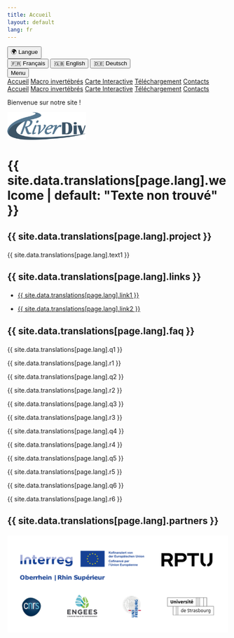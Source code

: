 ```yaml
---
title: Accueil
layout: default
lang: fr
---
```


<link rel="stylesheet" href="{{ '/css/style.css' | relative_url }}">
<link rel="stylesheet" href="https://cdnjs.cloudflare.com/ajax/libs/font-awesome/6.0.0/css/all.min.css">

<!-- Sélecteur de langue -->
<div id="language-selector" class="language-dropdown">
    <button id="language-button" class="language-button">
        🌍 Langue <i class="fa fa-chevron-down"></i>
    </button>
    <div class="language-options">
        <button class="lang-option" data-lang="fr">🇫🇷 Français</button>
        <button class="lang-option" data-lang="en">🇬🇧 English</button>
        <button class="lang-option" data-lang="de">🇩🇪 Deutsch</button>
    </div>
</div>

<script src="{{ '/script.js' | relative_url }}"></script>

<!-- Bouton pour ouvrir/fermer le menu -->
<button id="menu-toggle" class="menu-button">
    <i class="fa fa-bars"></i> Menu
</button>

<!-- Conteneur du menu rétractable -->
<div id="menu" class="tab-container">
    <a href="index" class="tab-button"><i class="fa-solid fa-house"></i> Accueil</a>
    <a href="macroinv" class="tab-button"><i class="fa-solid fa-bug"></i> Macro invertébrés</a>
    <a href="map" class="tab-button"><i class="fa-solid fa-map"></i> Carte Interactive</a>
    <a href="downloads" class="tab-button"><i class="fa-solid fa-floppy-disk"></i> Téléchargement</a>
    <a href="contacts" class="tab-button"><i class="fa-solid fa-address-book"></i> Contacts</a>
</div>

<nav>
    <a href="index.html" class="translatable" data-key="home"><i class="fa-solid fa-house"></i> Accueil</a>
    <a href="macroinv.html" class="translatable" data-key="macroinv"><i class="fa-solid fa-bug"></i> Macro invertébrés</a>
    <a href="map.html" class="translatable" data-key="map"><i class="fa-solid fa-map"></i> Carte Interactive</a>
    <a href="downloads.html" class="translatable" data-key="downloads"><i class="fa-solid fa-floppy-disk"></i> Téléchargement</a>
    <a href="contacts.html" class="translatable" data-key="contacts"><i class="fa-solid fa-address-book"></i> Contacts</a>
</nav>

<p class="translatable" data-key="welcome">Bienvenue sur notre site !</p>

<script>
  document.addEventListener("DOMContentLoaded", function() {
    const menuButton = document.getElementById("menu-toggle");
    const menu = document.getElementById("menu");

    menuButton.addEventListener("click", function() {
        menu.classList.toggle("show");
        menuButton.classList.toggle("active");
    });
});
</script>

<p align="left">
    <img src="images/RD.png" alt="Logo 1" width="180">
</p>

# <p class="translatable" data-key="welcome">{{ site.data.translations[page.lang].welcome | default: "Texte non trouvé" }}</p>

## <p class="translatable" data-key="project">{{ site.data.translations[page.lang].project }}</p>

<div style="text-align: justify;">
    <p class="translatable" data-key="text1">{{ site.data.translations[page.lang].text1 }}</p>
</div>

## <p class="translatable" data-key="links">{{ site.data.translations[page.lang].links }}</p>

- [<p class="translatable" data-key="link1">{{ site.data.translations[page.lang].link1 }}</p>](https://nuw.rptu.de/projekte/riverdiv/version-francaise)

- [<p class="translatable" data-key="link2">{{ site.data.translations[page.lang].link2 }}</p>](https://live.unistra.fr/recherches/hydrosystemes/projets/liste-des-projets/projet-interreg-riverdiv)

## <p class="translatable" data-key="faq">{{ site.data.translations[page.lang].faq }}</p>

<section id="faq">
    <div class="faq-item">
        <div class="faq-question"><i class="fa-solid fa-chevron-right"></i> <p class="translatable" data-key="q1">{{ site.data.translations[page.lang].q1 }}</p></div>
        <div class="faq-answer" style="text-align: justify;"><p class="translatable" data-key="r1">{{ site.data.translations[page.lang].r1 }}</p></div>
    </div>
    <div class="faq-item">
        <div class="faq-question"><i class="fa-solid fa-chevron-right"></i> <p class="translatable" data-key="q2">{{ site.data.translations[page.lang].q2 }}</p></div>
        <div class="faq-answer" style="text-align: justify;"><p class="translatable" data-key="r2">{{ site.data.translations[page.lang].r2 }}</p></div>
    </div>
    <div class="faq-item">
        <div class="faq-question"><i class="fa-solid fa-chevron-right"></i> <p class="translatable" data-key="q3">{{ site.data.translations[page.lang].q3 }}</p></div>
        <div class="faq-answer" style="text-align: justify;"><p class="translatable" data-key="r3">{{ site.data.translations[page.lang].r3 }}</p></div>
    </div>
    <div class="faq-item">
        <div class="faq-question"><i class="fa-solid fa-chevron-right"></i> <p class="translatable" data-key="q4">{{ site.data.translations[page.lang].q4 }}</p></div>
        <div class="faq-answer" style="text-align: justify;"><p class="translatable" data-key="r4">{{ site.data.translations[page.lang].r4 }}</p></div>
    </div>
    <div class="faq-item">
        <div class="faq-question"><i class="fa-solid fa-chevron-right"></i> <p class="translatable" data-key="q5">{{ site.data.translations[page.lang].q5 }}</p></div>
        <div class="faq-answer" style="text-align: justify;"><p class="translatable" data-key="r5">{{ site.data.translations[page.lang].r5 }}</p></div>
    </div>
    <div class="faq-item">
        <div class="faq-question"><i class="fa-solid fa-chevron-right"></i> <p class="translatable" data-key="q6">{{ site.data.translations[page.lang].q6 }}</p></div>
        <div class="faq-answer" style="text-align: justify;"><p class="translatable" data-key="r6">{{ site.data.translations[page.lang].r6 }}</p></div>
    </div>
</section>

<script>
    document.querySelectorAll('.faq-question').forEach(item => {
        item.addEventListener('click', () => {
            let answer = item.nextElementSibling;
            let icon = item.querySelector('i');
            answer.classList.toggle('open');
            icon.classList.toggle('fa-chevron-right');
            icon.classList.toggle('fa-chevron-down');
        });
    });
</script>

## <p class="translatable" data-key="partners">{{ site.data.translations[page.lang].partners }}</p>
<p align="center">
    <img src="images/Logos.png" alt="Logo 1" width="800">
</p>
